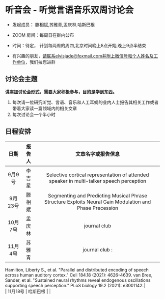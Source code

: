 # 听音会 - 听觉言语音乐双周讨论会 

* 发起成员： 滕相斌,苏雅青,孟庆林,哈斯巴根

* ZOOM 房间：每周日在群内公布

* 时间：待定， 计划每两周的周四,北京时间晚上8点开始,晚上9点半结束	

* 有兴趣的朋友，请联系elvisjade@foxmail.com并附上微信号和个人姓名及工作单位，我们拉您进群

## 讨论会主题
**讲座加讨论会形式，需要大家积极参与，目的是学到东西。**

1. 每次请一位研究听觉、言语、音乐和人工耳蜗的业内人士报告其相关工作或者带着大家读一篇领域内的相关文章
2. 每次讨论会一个半小时

## 日程安排
|日期 | 报告人 | 文章名字或报告信息|
| :---: | :---: | :---: | 
| 9月9号 | 李吉星  | Selective cortical representation of attended speaker in multi-talker speech perception  | 
| 9月23号 | 滕相斌  | Segmenting and Predicting Musical Phrase Structure Exploits Neural Gain Modulation and Phase Precession  |  
| 10月7号 |  孟庆林 |journal club|  
| 11月4号 | 苏雅青  |journal club :
Hamilton, Liberty S., et al. "Parallel and distributed encoding of speech across human auditory cortex." Cell 184.18 (2021): 4626-4639.
van Bree, Sander, et al. "Sustained neural rhythms reveal endogenous oscillations supporting speech perception." PLoS biology 19.2 (2021): e3001142.|  
| 11月18号 | 哈斯巴根  |   |  
